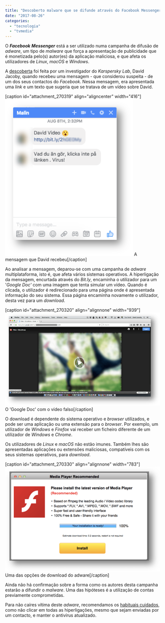 ```yaml
---
title: "Descoberto malware que se difunde através do Facebook Messenger"
date: "2017-08-26"
categories: 
  - "tecnologia"
  - "tvmedia"
---
```


O _**Facebook**_ _**Messenger**_ está a ser utilizado numa campanha de difusão de _adware_, um tipo de _malware_ que força a apresentação de publicidade que é monetizada pelo(s) autor(es) da aplicação maliciosa, e que afeta os utilizadores de _Linux_, _macOS_ e _Windows_.

A [descoberta](https://securelist.com/new-multi-platform-malwareadware-spreading-via-facebook-messenger/81590/) foi feita por um investigador do _Karspersky Lab_, David Jacoby, quando recebeu uma mensagem - que considerou suspeita - de um dos seus contactos do _Facebook_. Nessa mensagem, era apresentada uma _link_ e um texto que sugeria que se tratava de um vídeo sobre David.

\[caption id="attachment\_270319" align="aligncenter" width="416"\]![mensagem adware malware](images/170823_facebook_malware-2.png) A mensagem que David recebeu\[/caption\]

Ao analisar a mensagem, deparou-se com uma campanha de _adware_ multiplataforma, isto é, que afeta vários sistemas operativos. A hiperligação da mensagem, encurtada através do _Bit.ly_, encaminha o utilizador para um '_Google Doc'_ com uma imagem que tenta simular um vídeo. Quando é clicada, o utilizador é redirecionado para uma página onde é apresentada informação do seu sistema. Essa página encaminha novamente o utilizador, desta vez para um _download_.

\[caption id="attachment\_270320" align="alignnone" width="939"\]![google doc adware malware video falso](images/170823_facebook_malware-3.png) O 'Google Doc' com o vídeo falso\[/caption\]

O download é dependente do sistema operativo e _browser_ utilizados, e pode ser uma aplicação ou uma extensão para o _browser_. Por exemplo, um utilizador de _Windows_ e _Firefox_ vai receber um ficheiro diferente de um utilizador de _Windows_ e _Chrome_.

Os utilizadores de _Linux_ e _macOS_ não estão imunes. Também lhes são apresentadas aplicações ou extensões maliciosas, compatíveis com os seus sistemas operativos, para _download_.

\[caption id="attachment\_270330" align="alignnone" width="783"\]![Uma das opções de download do adware](images/170823_facebook_malware-8.png) Uma das opções de download do adware\[/caption\]

Ainda não há confirmação sobre a forma como os autores desta campanha estarão a difundir o _malware_. Uma das hipóteses é a utilização de contas previamente comprometidas.

Para não caíres vítima deste _adware_, recomendamos os [habituais cuidados](https://espalhafactos.com/2017/01/02/efsecurity-cadeira-teclado-esta-das-chaves-da-seguranca/), como não clicar em todas as hiperligações, mesmo que sejam enviadas por um contacto, e manter o antivírus atualizado.
